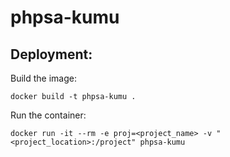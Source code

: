 # phpsa-kumu

## Deployment:

Build the image:
```
docker build -t phpsa-kumu .
```

Run the container:
```
docker run -it --rm -e proj=<project_name> -v "<project_location>:/project" phpsa-kumu 
```
